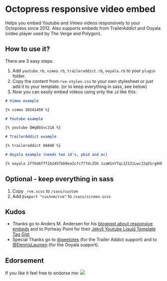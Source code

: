 # Octopress responsive video embed

Helps you embed Youtube and Vimeo videos responsively to your Octopress since 2012. Also supports embeds from TrailerAddict and Ooyala (video player used by The Verge and Polygon).

## How to use it?

There are 3 easy steps.

1. Add ```youtube.rb```, ```vimeo.rb```, ```traileraddict.rb```, ```ooyala.rb``` to your ```plugin``` folder.
2. Copy the content from ```rve-styles.css``` to your own stylesheet or just add it to your template. (or to keep everything in sass, see below)
3. Now you can easily embed videos using only the ```id``` like this:

```markdown
# Vimeo example

{% vimeo 20241459 %}

# Youtube example

{% youtube QWq0bSvc31A %}

# TrailerAddict example

{% traileraddict 66840 %}

# Ooyala example (needs two id's, pbid and ec)

{% ooyala 2ff6d6fff2b2457bb9ea2cfcf77dc25b 1xaW1nYTqi1Z1ZiLwcJ2qSSrg94NAtkQ %}

```

## Optional - keep everything in sass

1. Copy ```_rve.scss``` to ```/sass/custom```
2. Add ```@import "custom/rve"``` to  ```/sass/screen.scss```

## Kudos

* Thanks go to Anders M. Andersen for his [blogpost about responsive embeds](http://amobil.se/2011/11/responsive-embeds/) and to Portway Point for their [Jekyll Youtube Liquid Template Tag Gist](http://www.portwaypoint.co.uk/jekyll-youtube-liquid-template-tag-gist/)
* Special Thanks go to [@geetotes](https://github.com/geetotes) (for the Trailer Addict support) and to [@DennisLaumen](https://github.com/DennisLaumen) (for the Ooyala support).

## Edorsement

If you like it feel free to endorse me: [![](http://api.coderwall.com/optikfluffel/endorsecount.png)](http://coderwall.com/optikfluffel)
